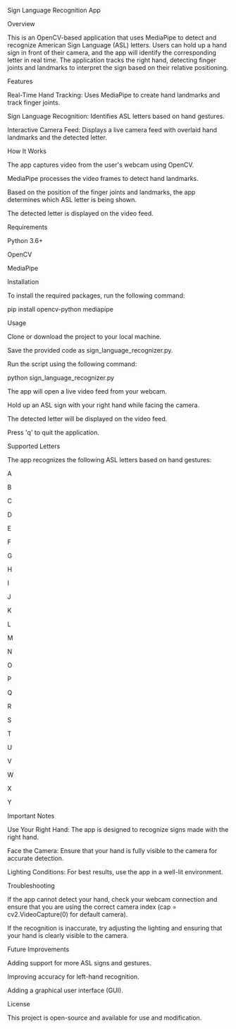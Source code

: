 Sign Language Recognition App

Overview

This is an OpenCV-based application that uses MediaPipe to detect and recognize American Sign Language (ASL) letters. Users can hold up a hand sign in front of their camera, and the app will identify the corresponding letter in real time. The application tracks the right hand, detecting finger joints and landmarks to interpret the sign based on their relative positioning.

Features

Real-Time Hand Tracking: Uses MediaPipe to create hand landmarks and track finger joints.

Sign Language Recognition: Identifies ASL letters based on hand gestures.

Interactive Camera Feed: Displays a live camera feed with overlaid hand landmarks and the detected letter.

How It Works

The app captures video from the user's webcam using OpenCV.

MediaPipe processes the video frames to detect hand landmarks.

Based on the position of the finger joints and landmarks, the app determines which ASL letter is being shown.

The detected letter is displayed on the video feed.

Requirements

Python 3.6+

OpenCV

MediaPipe

Installation

To install the required packages, run the following command:

pip install opencv-python mediapipe

Usage

Clone or download the project to your local machine.

Save the provided code as sign_language_recognizer.py.

Run the script using the following command:

python sign_language_recognizer.py

The app will open a live video feed from your webcam.

Hold up an ASL sign with your right hand while facing the camera.

The detected letter will be displayed on the video feed.

Press 'q' to quit the application.

Supported Letters

The app recognizes the following ASL letters based on hand gestures:

A

B

C

D

E

F

G

H

I

J

K

L

M

N

O

P

Q

R

S

T

U

V

W

X

Y

Important Notes

Use Your Right Hand: The app is designed to recognize signs made with the right hand.

Face the Camera: Ensure that your hand is fully visible to the camera for accurate detection.

Lighting Conditions: For best results, use the app in a well-lit environment.

Troubleshooting

If the app cannot detect your hand, check your webcam connection and ensure that you are using the correct camera index (cap = cv2.VideoCapture(0) for default camera).

If the recognition is inaccurate, try adjusting the lighting and ensuring that your hand is clearly visible to the camera.

Future Improvements

Adding support for more ASL signs and gestures.

Improving accuracy for left-hand recognition.

Adding a graphical user interface (GUI).

License

This project is open-source and available for use and modification.
